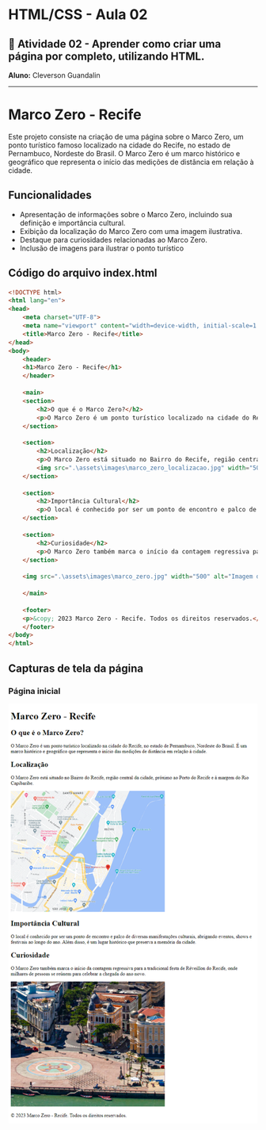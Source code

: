 # HTML/CSS  - Aula 02
## 📄 Atividade 02 - Aprender como criar uma página por completo, utilizando HTML. 
**Aluno:** Cleverson Guandalin

---
# Marco Zero - Recife
Este projeto consiste na criação de uma página sobre o Marco Zero, um ponto turístico famoso localizado na cidade do Recife, no estado de Pernambuco, Nordeste do Brasil. O Marco Zero é um marco histórico e geográfico que representa o início das medições de distância em relação à cidade.

## Funcionalidades
- Apresentação de informações sobre o Marco Zero, incluindo sua definição e importância cultural.
- Exibição da localização do Marco Zero com uma imagem ilustrativa.
- Destaque para curiosidades relacionadas ao Marco Zero.
- Inclusão de imagens para ilustrar o ponto turístico

## Código do arquivo index.html
```html
<!DOCTYPE html>
<html lang="en">
<head>
    <meta charset="UTF-8">
    <meta name="viewport" content="width=device-width, initial-scale=1.0">
    <title>Marco Zero - Recife</title>
</head>
<body>
    <header>
    <h1>Marco Zero - Recife</h1>
    </header>

    <main>
    <section>
        <h2>O que é o Marco Zero?</h2>
        <p>O Marco Zero é um ponto turístico localizado na cidade do Recife, no estado de Pernambuco, Nordeste do Brasil. É um marco histórico e geográfico que representa o início das medições de distância em relação à cidade.</p>
    </section>

    <section>
        <h2>Localização</h2>
        <p>O Marco Zero está situado no Bairro do Recife, região central da cidade, próximo ao Porto do Recife e à margem do Rio Capibaribe.</p>
        <img src=".\assets\images\marco_zero_localizacao.jpg" width="500" alt="Imagem da localização do Marco Zero">
    </section>

    <section>
        <h2>Importância Cultural</h2>
        <p>O local é conhecido por ser um ponto de encontro e palco de diversas manifestações culturais, abrigando eventos, shows e festivais ao longo do ano. Além disso, é um lugar histórico que preserva a memória da cidade.</p>
    </section>

    <section>
        <h2>Curiosidade</h2>
        <p>O Marco Zero também marca o início da contagem regressiva para a tradicional festa de Réveillon do Recife, onde milhares de pessoas se reúnem para celebrar a chegada do ano novo.</p>
    </section>

    <img src=".\assets\images\marco_zero.jpg" width="500" alt="Imagem do Marco Zero">

    </main>

    <footer>
    <p>&copy; 2023 Marco Zero - Recife. Todos os direitos reservados.</p>
    </footer>
</body>
</html>
```

## Capturas de tela da página
### Página inicial
<img src=".\RecifeIndex.png" width=800 alt="Roma">
